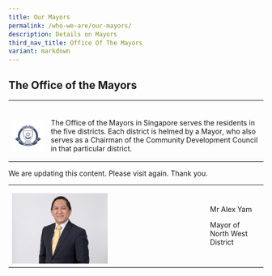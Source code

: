```yaml
---
title: Our Mayors
permalink: /who-we-are/our-mayors/
description: Details on Mayors
third_nav_title: Office Of The Mayors
variant: markdown
---
```

<h2>The Office of the Mayors</h2>
<table style="minWidth: 50px">
<colgroup>
<col>
<col>
</colgroup>
<tbody>
<tr>
<td rowspan="1" colspan="2">
<p></p>
</td>
</tr>
<tr>
<td rowspan="1" colspan="1">
<div class="isomer-image-wrapper">
<img style="width:250px; float:left;right-margin:20px;" height="auto" width="100%" alt="Office of the Mayors logo" src="/images/Mayors/mayor-badge-final-01-min.jpg">
</div>
</td>
<td rowspan="1" colspan="1">
<p>The Office of the Mayors in Singapore serves the residents in the five
districts. Each district is helmed by a Mayor, who also serves as a Chairman
of the Community Development Council in that particular district.</p>
</td>
</tr>
</tbody>
</table>
<p>We are updating this content. Please visit again. Thank you.</p>
<table style="minWidth: 50px">
<colgroup>
<col>
<col>
</colgroup>
<tbody>
<tr>
<td rowspan="1" colspan="1">
<p></p>
<div class="isomer-image-wrapper">
<img style="width: 50%;" height="auto" width="100%" alt="" src="/images/Mayor_Alex___Photo_2.jpg">
</div>
</td>
<td rowspan="1" colspan="1">
<p>Mr Alex Yam</p>
<p>Mayor of North West District</p>
</td>
</tr>
</tbody>
</table>
<p></p>